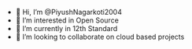 - 👋 Hi, I’m @PiyushNagarkoti2004
- 👀 I’m interested in Open Source
- 🌱 I’m currently in 12th Standard
- 💞️ I’m looking to collaborate on cloud based projects

<!---
PiyushNagarkoti2004/PiyushNagarkoti2004 is a ✨ special ✨ repository because its `README.md` (this file) appears on your GitHub profile.
You can click the Preview link to take a look at your changes.
--->
